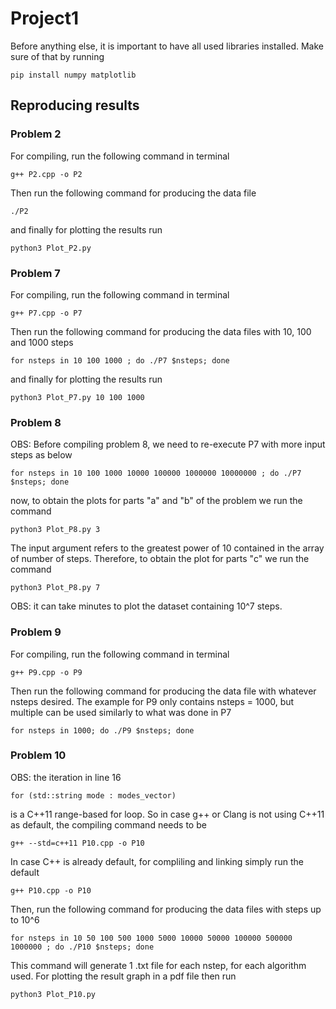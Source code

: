 # Project1

Before anything else, it is important to have all used libraries installed. Make sure of that by running 

```
pip install numpy matplotlib 
```

## Reproducing results

### Problem 2
For compiling, run the following command in terminal

```
g++ P2.cpp -o P2
```

Then run the following command for producing the data file

```
./P2
```

and finally for plotting the results run 

```
python3 Plot_P2.py
```

### Problem 7
For compiling, run the following command in terminal

```
g++ P7.cpp -o P7
```

Then run the following command for producing the data files with 10, 100 and 1000 steps 

```
for nsteps in 10 100 1000 ; do ./P7 $nsteps; done
```

and finally for plotting the results run 

```
python3 Plot_P7.py 10 100 1000
```

### Problem 8

OBS: Before compiling problem 8, we need to re-execute P7 with more input steps as below

```
for nsteps in 10 100 1000 10000 100000 1000000 10000000 ; do ./P7 $nsteps; done
```

now, to obtain the plots for parts "a" and "b" of the problem we run the command

```
python3 Plot_P8.py 3
```

The input argument refers to the greatest power of 10 contained in the array of number of steps.
Therefore, to obtain the plot for parts "c" we run the command

```
python3 Plot_P8.py 7
```

OBS: it can take minutes to plot the dataset containing 10^7 steps.

### Problem 9

For compiling, run the following command in terminal

```
g++ P9.cpp -o P9
```

Then run the following command for producing the data file with whatever nsteps desired. The example for P9 only contains nsteps = 1000, but multiple can be used similarly to what was done in P7

```
for nsteps in 1000; do ./P9 $nsteps; done
```


### Problem 10
OBS: the iteration in line 16
```
for (std::string mode : modes_vector)
```
is a C++11 range-based for loop. So in case g++ or Clang is not using C++11 as default, the compiling command needs to be 

```
g++ --std=c++11 P10.cpp -o P10
```

In case C++ is already default, for compliling and linking simply run the default

```
g++ P10.cpp -o P10
```

Then, run the following command for producing the data files with steps up to 10^6

```
for nsteps in 10 50 100 500 1000 5000 10000 50000 100000 500000 1000000 ; do ./P10 $nsteps; done
```

This command will generate 1 .txt file for each nstep, for each algorithm used.
For plotting the result graph in a pdf file then run 

```
python3 Plot_P10.py
```
